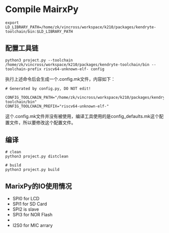 # Compile MairxPy

```shell
export LD_LIBRARY_PATH=/home/zk/vincross/workspace/k210/packages/kendryte-toolchain/bin:$LD_LIBRARY_PATH
```

## 配置工具链
```shell
python3 project.py --toolchain /home/zk/vincross/workspace/k210/packages/kendryte-toolchain/bin --toolchain-prefix riscv64-unknown-elf- config
```

执行上述命令后会生成一个.config.mk文件，内容如下：

```vim
# Generated by config.py, DO NOT edit!

CONFIG_TOOLCHAIN_PATH="/home/zk/vincross/workspace/k210/packages/kendryte-toolchain/bin"
CONFIG_TOOLCHAIN_PREFIX="riscv64-unknown-elf-"
```

这个.config.mk文件并没有被使用，编译工具使用的是config_defaults.mk这个配置文件，所以要修改这个配置文件。

## 编译

```shell
# clean
python3 project.py distclean

# build
python3 project.py build
```


## MarixPy的IO使用情况

* SPI0 for LCD
* SPI1 for SD Card
* SPI2 is slave 
* SPI3 for NOR Flash
*
* I2S0 for MIC arrary